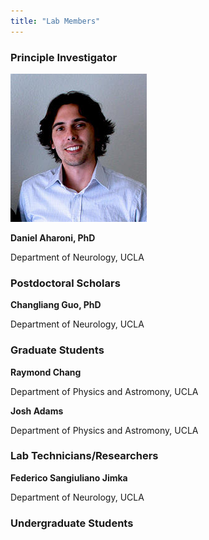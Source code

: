 ```yaml
---
title: "Lab Members"
---
```


### Principle Investigator
![Daniel Aharoni](DAharoni.png)

**Daniel Aharoni, PhD**

Department of Neurology, UCLA

### Postdoctoral Scholars
**Changliang Guo, PhD**

Department of Neurology, UCLA

### Graduate Students
**Raymond Chang**

Department of Physics and Astromony, UCLA

**Josh Adams**

Department of Physics and Astromony, UCLA

### Lab Technicians/Researchers
**Federico Sangiuliano Jimka**

Department of Neurology, UCLA

### Undergraduate Students

